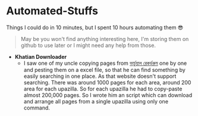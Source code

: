 # Automated-Stuffs
Things I could do in 10 minutes, but I spent 10 hours automating them 😎

> May be you won't find anything interesting here, I'm storing them on github to use later or I might need any help from those.

* __Khatian Downloader__
  * I saw one of my uncle copying pages from [ভার্চুয়াল রেকর্ডরুম](http://drr.land.gov.bd/) one by one and pesting them on a excel file, so that he can find something by easily searching in one place. As that website doesn't support searching. There was around 1000 pages for each area, around 200 area for each upazilla. So for each upazilla he had to copy-paste almost 200,000 pages.
So I wrote him an script which can download and arrange all pages from a single upazilla using only one command.
